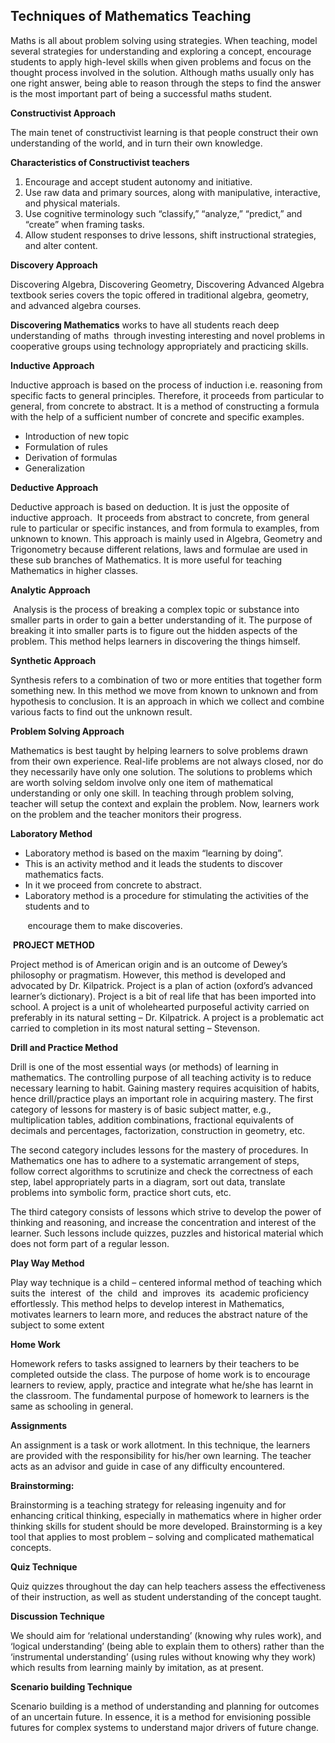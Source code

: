 ## Techniques of Mathematics Teaching

Maths is all about problem solving using strategies. When teaching, model several strategies for understanding and exploring a concept, encourage students to apply high-level skills when given problems and focus on the thought process involved in the solution. Although maths usually only has one right answer, being able to reason through the steps to find the answer is the most important part of being a successful maths student.

**Constructivist Approach**

The main tenet of constructivist learning is that people construct their own understanding of the world, and in turn their own knowledge.

**Characteristics of Constructivist teachers**

1.  Encourage and accept student autonomy and initiative.
2.  Use raw data and primary sources, along with manipulative, interactive, and physical materials.
3.  Use cognitive terminology such “classify,” “analyze,” “predict,” and “create” when framing tasks.
4.  Allow student responses to drive lessons, shift instructional strategies, and alter content.

**Discovery Approach**

Discovering Algebra, Discovering Geometry, Discovering Advanced Algebra textbook series covers the topic offered in traditional algebra, geometry, and advanced algebra courses.

**Discovering Mathematics** works to have all students reach deep understanding of maths  through investing interesting and novel problems in cooperative groups using technology appropriately and practicing skills.

**Inductive Approach**

Inductive approach is based on the process of induction i.e. reasoning from specific facts to general principles. Therefore, it proceeds from particular to general, from concrete to abstract. It is a method of constructing a formula with the help of a sufficient number of concrete and specific examples.

-   Introduction of new topic
-   Formulation of rules
-   Derivation of formulas
-   Generalization

**Deductive Approach**

Deductive approach is based on deduction. It is just the opposite of inductive approach.  It proceeds from abstract to concrete, from general rule to particular or specific instances, and from formula to examples, from unknown to known. This approach is mainly used in Algebra, Geometry and Trigonometry because different relations, laws and formulae are used in these sub branches of Mathematics. It is more useful for teaching Mathematics in higher classes.

**Analytic Approach**

 Analysis is the process of breaking a complex topic or substance into smaller parts in order to gain a better understanding of it. The purpose of breaking it into smaller parts is to figure out the hidden aspects of the problem. This method helps learners in discovering the things himself.

**Synthetic Approach**

Synthesis refers to a combination of two or more entities that together form something new. In this method we move from known to unknown and from hypothesis to conclusion. It is an approach in which we collect and combine various facts to find out the unknown result.

**Problem Solving Approach**

Mathematics is best taught by helping learners to solve problems drawn from their own experience. Real-life problems are not always closed, nor do they necessarily have only one solution. The solutions to problems which are worth solving seldom involve only one item of mathematical understanding or only one skill. In teaching through problem solving, teacher will setup the context and explain the problem. Now, learners work on the problem and the teacher monitors their progress.

**Laboratory Method**

-   Laboratory method is based on the maxim “learning by doing”.
-   This is an activity method and it leads the students to discover mathematics facts.
-   In it we proceed from concrete to abstract.
-   Laboratory method is a procedure for stimulating the activities of the students and to

       encourage them to make discoveries.

 **PROJECT METHOD**

Project method is of American origin and is an outcome of Dewey’s philosophy or pragmatism. However, this method is developed and advocated by Dr. Kilpatrick. Project is a plan of action (oxford’s advanced learner’s dictionary). Project is a bit of real life that has been imported into school. A project is a unit of wholehearted purposeful activity carried on preferably in its natural setting – Dr. Kilpatrick. A project is a problematic act carried to completion in its most natural setting – Stevenson.

**Drill and Practice Method**

Drill is one of the most essential ways (or methods) of learning in mathematics. The controlling purpose of all teaching activity is to reduce necessary learning to habit. Gaining mastery requires acquisition of habits, hence drill/practice plays an important role in acquiring mastery. The first category of lessons for mastery is of basic subject matter, e.g., multiplication tables, addition combinations, fractional equivalents of decimals and percentages, factorization, construction in geometry, etc.

The second category includes lessons for the mastery of procedures. In Mathematics one has to adhere to a systematic arrangement of steps, follow correct algorithms to scrutinize and check the correctness of each step, label appropriately parts in a diagram, sort out data, translate problems into symbolic form, practice short cuts, etc.

The third category consists of lessons which strive to develop the power of thinking and reasoning, and increase the concentration and interest of the learner. Such lessons include quizzes, puzzles and historical material which does not form part of a regular lesson.

**Play Way Method**

Play way technique is a child – centered informal method of teaching which suits the  interest  of  the  child  and  improves  its  academic proficiency effortlessly. This method helps to develop interest in Mathematics, motivates learners to learn more, and reduces the abstract nature of the subject to some extent

**Home Work**

Homework refers to tasks assigned to learners by their teachers to be completed outside the class. The purpose of home work is to encourage learners to review, apply, practice and integrate what he/she has learnt in the classroom. The fundamental purpose of homework to learners is the same as schooling in general.

**Assignments**

An assignment is a task or work allotment. In this technique, the learners are provided with the responsibility for his/her own learning. The teacher acts as an advisor and guide in case of any difficulty encountered.

**Brainstorming:**

Brainstorming is a teaching strategy for releasing ingenuity and for enhancing critical thinking, especially in mathematics where in higher order thinking skills for student should be more developed. Brainstorming is a key tool that applies to most problem – solving and complicated mathematical concepts.

**Quiz Technique**

Quiz quizzes throughout the day can help teachers assess the effectiveness of their instruction, as well as student understanding of the concept taught.

**Discussion Technique**

We should aim for ‘relational understanding’ (knowing why rules work), and ‘logical understanding’ (being able to explain them to others) rather than the ‘instrumental understanding’ (using rules without knowing why they work) which results from learning mainly by imitation, as at present.

**Scenario building Technique**

Scenario building is a method of understanding and planning for outcomes of an uncertain future. In essence, it is a method for envisioning possible futures for complex systems to understand major drivers of future change.    